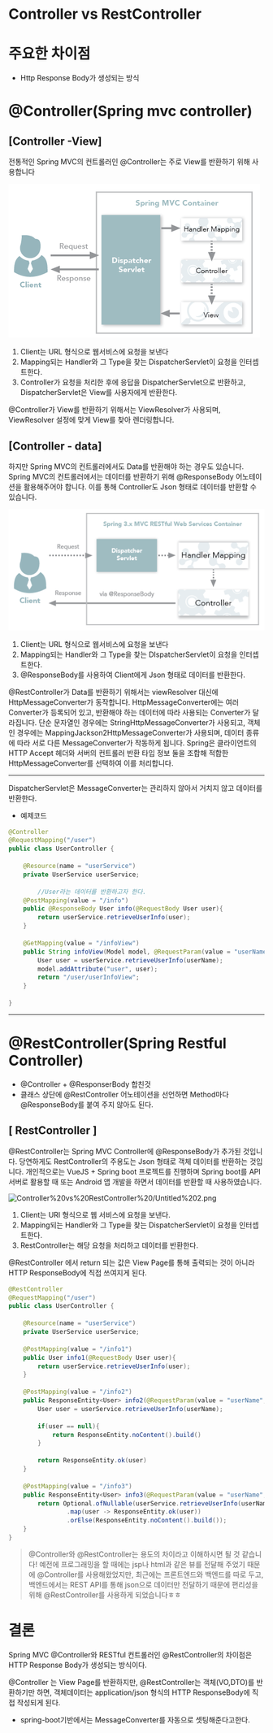 # Controller vs RestController

# 주요한 차이점

- Http Response Body가 생성되는 방식

# @Controller(Spring mvc controller)

## [Controller -View]

전통적인 Spring MVC의 컨트롤러인 @Controller는 주로 View를 반환하기 위해 사용합니다

![./Controller%20vs%20RestController/Untitled.png](./Controller%20vs%20RestController/Untitled.png)

1. Client는 URL 형식으로 웹서비스에 요청을 보낸다
2. Mapping되는 Handler와 그 Type을 찾는 DispatcherServlet이 요청을 인터셉트한다.
3. Controller가 요청을 처리한 후에 응답을 DispatcherServlet으로 반환하고, DispatcherServlet은 View를 사용자에게 반환한다.

@Controller가 View를 반환하기 위해서는 ViewResolver가 사용되며, ViewResolver 설정에 맞게 View를 찾아 렌더링합니다.

## [Controller - data]

하지만 Spring MVC의 컨트롤러에서도 Data를 반환해야 하는 경우도 있습니다. Spring MVC의 컨트롤러에서는 데이터를 반환하기 위해 @ResponseBody 어노테이션을 활용해주어야 합니다. 이를 통해 Controller도 Json 형태로 데이터를 반환할 수 있습니다.

![Spring/Spring%20boot/Controller%20vs%20RestController/Untitled%201.png](Spring/Spring%20boot/Controller%20vs%20RestController/Untitled%201.png)

1. Client는 URL 형식으로 웹서비스에 요청을 보낸다
2. Mapping되는 Handler와 그 Type을 찾는 DIspatcherServlet이 요청을 인터셉트한다.
3. @ResponseBody를 사용하여 Client에게 Json 형태로 데이터를 반환한다.

@RestController가 Data를 반환하기 위해서는 viewResolver 대신에 HttpMessageConverter가 동작합니다. HttpMessageConverter에는 여러 Converter가 등록되어 있고, 반환해야 하는 데이터에 따라 사용되는 Converter가 달라집니다. 단순 문자열인 경우에는 StringHttpMessageConverter가 사용되고, 객체인 경우에는 MappingJackson2HttpMessageConverter가 사용되며, 데이터 종류에 따라 서로 다른 MessageConverter가 작동하게 됩니다. Spring은 클라이언트의 HTTP Accept 헤더와 서버의 컨트롤러 반환 타입 정보 둘을 조합해 적합한 HttpMessageConverter를 선택하여 이를 처리합니다.

---

DispatcherServlet은 MessageConverter는 관리하지 않아서 거치지 않고 데이터를 반환한다.

- 예제코드

```java
@Controller
@RequestMapping("/user")
public class UserController {

    @Resource(name = "userService")
    private UserService userService;
		
		//User라는 데이터를 반환하고자 한다.
    @PostMapping(value = "/info")
    public @ResponseBody User info(@RequestBody User user){
        return userService.retrieveUserInfo(user);
    }
    
    @GetMapping(value = "/infoView")
    public String infoView(Model model, @RequestParam(value = "userName", required = true) String userName){
        User user = userService.retrieveUserInfo(userName);
        model.addAttribute("user", user);
        return "/user/userInfoView";
    }

}
```

---

# @RestController(Spring Restful Controller)

- @Controller + @ResponserBody 합친것
- 클래스 상단에 @RestController 어노테이션을 선언하면 Method마다 @ResponseBody를 붙여 주지 않아도 된다.

## [ RestController ]

@RestController는 Spring MVC Controller에 @ResponseBody가 추가된 것입니다. 당연하게도 RestController의 주용도는 Json 형태로 객체 데이터를 반환하는 것입니다. 개인적으로는 VueJS + Spring boot 프로젝트를 진행하며 Spring boot를 API 서버로 활용할 때 또는 Android 앱 개발을 하면서 데이터를 반환할 때 사용하였습니다.

![Controller%20vs%20RestController%20/Untitled%202.png](Controller%20vs%20RestController%20/Untitled%202.png)

1. Client는 URI 형식으로 웹 서비스에 요청을 보낸다.
2. Mapping되는 Handler와 그 Type을 찾는 DispatcherServlet이 요청을 인터셉트한다.
3. RestController는 해당 요청을 처리하고 데이터를 반환한다.

@RestController 에서 return 되는 값은 View Page를 통해 출력되는 것이 아니라 HTTP ResponseBody에 직접 쓰여지게 된다.

```java
@RestController
@RequestMapping("/user")
public class UserController {

    @Resource(name = "userService")
    private UserService userService;

    @PostMapping(value = "/info1")
    public User info1(@RequestBody User user){
        return userService.retrieveUserInfo(user);
    }

    @PostMapping(value = "/info2")
    public ResponseEntity<User> info2(@RequestParam(value = "userName", required = true) String userName){
        User user = userService.retrieveUserInfo(userName);

        if(user == null){
            return ResponseEntity.noContent().build()
        }

        return ResponseEntity.ok(user)
    }

    @PostMapping(value = "/info3")
    public ResponseEntity<User> info3(@RequestParam(value = "userName", required = true) String userName){
        return Optional.ofNullable(userService.retrieveUserInfo(userName))
                .map(user -> ResponseEntity.ok(user))
                .orElse(ResponseEntity.noContent().build());
    }
}
```

> @Controller와 @RestController는 용도의 차이라고 이해하시면 될 것 같습니다! 예전에 프로그래밍을 할 때에는 jsp나 html과 같은 뷰를 전달해 주었기 때문에 @Controller를 사용해왔었지만, 최근에는 프론트엔드와 백엔드를 따로 두고, 백엔드에서는 REST API를 통해 json으로 데이터만 전달하기 때문에 편리성을 위해 @RestController를 사용하게 되었습니다ㅎㅎ

# 결론

Spring MVC @Controller와 RESTful 컨트롤러인 @RestController의 차이점은 HTTP Response Body가 생성되는 방식이다.

@Controller 는 View Page를 반환하지만, @RestController는 객체(VO,DTO)를 반환하기만 하면, 객체데이터는 application/json 형식의 HTTP ResponseBody에 직접 작성되게 된다.

- spring-boot기반에서는 MessageConverter를 자동으로 셋팅해준다고한다.
